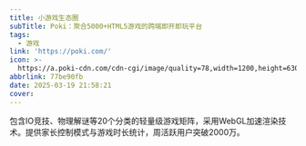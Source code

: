 ```yaml
---
title: 小游戏生态圈
subTitle: Poki：聚合5000+HTML5游戏的跨端即开即玩平台
tags:
  - 游戏
link: 'https://poki.com/'
icon: >-
  https://a.poki-cdn.com/cdn-cgi/image/quality=78,width=1200,height=630,f=png/opengraph/3/home/home-1200x630.png
abbrlink: 77be90fb
date: 2025-03-19 21:58:21
cover:
---
```


包含IO竞技、物理解谜等20个分类的轻量级游戏矩阵，采用WebGL加速渲染技术。提供家长控制模式与游戏时长统计，周活跃用户突破2000万。
